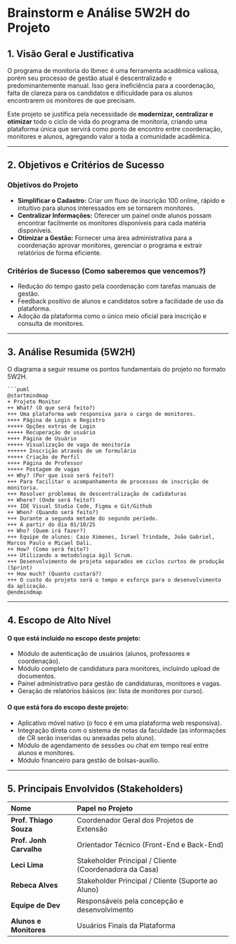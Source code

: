 # Brainstorm e Análise 5W2H do Projeto

## 1. Visão Geral e Justificativa

O programa de monitoria do Ibmec é uma ferramenta acadêmica valiosa, porém seu processo de gestão atual é descentralizado e predominantemente manual. Isso gera ineficiência para a coordenação, falta de clareza para os candidatos e dificuldade para os alunos encontrarem os monitores de que precisam.

Este projeto se justifica pela necessidade de **modernizar, centralizar e otimizar** todo o ciclo de vida do programa de monitoria, criando uma plataforma única que servirá como ponto de encontro entre coordenação, monitores e alunos, agregando valor a toda a comunidade acadêmica.

---

## 2. Objetivos e Critérios de Sucesso

### Objetivos do Projeto
* **Simplificar o Cadastro:** Criar um fluxo de inscrição 100 online, rápido e intuitivo para alunos interessados em se tornarem monitores.
* **Centralizar Informações:** Oferecer um painel onde alunos possam encontrar facilmente os monitores disponíveis para cada matéria disponíveis.
* **Otimizar a Gestão:** Fornecer uma área administrativa para a coordenação aprovar monitores, gerenciar o programa e extrair relatórios de forma eficiente.

### Critérios de Sucesso (Como saberemos que vencemos?)
* Redução do tempo gasto pela coordenação com tarefas manuais de gestão.
* Feedback positivo de alunos e candidatos sobre a facilidade de uso da plataforma.
* Adoção da plataforma como o único meio oficial para inscrição e consulta de monitores.

---

## 3. Análise Resumida (5W2H)

O diagrama a seguir resume os pontos fundamentais do projeto no formato 5W2H.

```puml
```puml
@startmindmap
+ Projeto Monitor
++ What? (O que será feito?) 
+++ Uma plataforma web responsiva para o cargo de monitores.
++++ Página de Login e Registro
+++++ Opções extras de Login
+++++ Recuperação de usuário
++++ Página de Usuário
+++++ Visualização de vaga de monitoria
++++++ Inscrição através de um formulário
+++++ Criação de Perfil
++++ Página de Professor
+++++ Postagem de vagas
++ Why? (Por que isso será feito?) 
+++ Para facilitar o acompanhamento de processos de inscrição de monitoria.
+++ Resolver problemas de descentralização de cadidaturas
++ Where? (Onde será feito?) 
+++ IDE Visual Studio Code, Figma e Git/Github
++ When? (Quando será feito?) 
+++ Durante a segunda metade do segundo período.
+++ A partir do dia 01/10/25
++ Who? (Quem irá fazer?) 
+++ Equipe de alunos: Caio Ximenes, Israel Trindade, João Gabriel, Marcos Paulo e Micael Dali.
++ How? (Como será feito?)
+++ Utilizando a metodologia ágil Scrum.
+++ Desenvolvimento de projeto separados em ciclos curtos de produção (Sprint)
++ How much? (Quanto custará?) 
+++ O custo do projeto será o tempo e esforço para o desenvolvimento da aplicação.
@endmindmap
```

---

## 4. Escopo de Alto Nível

#### O que está incluído no escopo deste projeto:
* Módulo de autenticação de usuários (alunos, professores e coordenação).
* Módulo completo de candidatura para monitores, incluindo upload de documentos.
* Painel administrativo para gestão de candidaturas, monitores e vagas.
* Geração de relatórios básicos (ex: lista de monitores por curso).

#### O que está fora do escopo deste projeto:
* Aplicativo móvel nativo (o foco é em uma plataforma web responsiva).
* Integração direta com o sistema de notas da faculdade (as informações de CR serão inseridas ou anexadas pelo aluno).
* Módulo de agendamento de sessões ou chat em tempo real entre alunos e monitores.
* Módulo financeiro para gestão de bolsas-auxílio.

---

## 5. Principais Envolvidos (Stakeholders)

| Nome | Papel no Projeto |
| :--- | :--- |
| **Prof. Thiago Souza** | Coordenador Geral dos Projetos de Extensão |
| **Prof. Jonh Carvalho** | Orientador Técnico (Front-End e Back-End) |
| **Leci Lima** | Stakeholder Principal / Cliente (Coordenadora da Casa) |
| **Rebeca Alves** | Stakeholder Principal / Cliente (Suporte ao Aluno) |
| **Equipe de Dev** | Responsáveis pela concepção e desenvolvimento |
| **Alunos e Monitores**| Usuários Finais da Plataforma |
